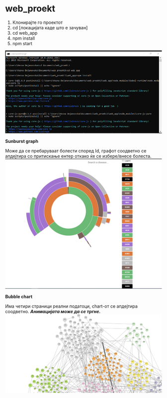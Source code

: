# web_proekt
 
1. Клонирајте го проектот
2. cd [локацијата каде што е зачуван]
3. cd web_app
4. npm install
5. npm start


![alt text](https://github.com/dejanovv/web_proekt/blob/master/web_app/web_app/src/img/readme1.png?raw=true)

<b>Sunburst graph</b>

Може да се пребаруваат болести според Id, графот соодветно се апдејтира со притискање ентер откако ќе се избере/внесе болеста.
![alt text](https://github.com/dejanovv/web_proekt/blob/master/web_app/web_app/src/img/readme2.png?raw=true)


<b>Bubble chart</b>
 
Има четири страници реални податоци, chart-от се апдејтира соодветно.
***Анимацијата може да се тргне.***
![alt text](https://github.com/dejanovv/web_proekt/blob/master/web_app/web_app/src/img/readme3.png?raw=true)

